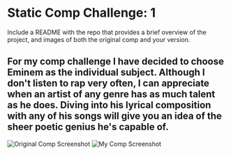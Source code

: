 # Static Comp Challenge: 1
Include a README with the repo that provides a brief overview of the project, and images of both the original comp and your version.
## For my comp challenge I have decided to choose Eminem as the individual subject. Although I don't listen to rap very often, I can appreciate when an artist of any genre has as much talent as he does. Diving into his lyrical composition with any of his songs will give you an idea of the sheer poetic genius he's capable of.

![Original Comp Screenshot](/Users/bounce/Turing/mod1/ss-comp-challenge-1/Images/orginal-comp-screenshot.jpg.png)
![My Comp Screenshot](/images/my-comp-screenshot.jpg.png)
